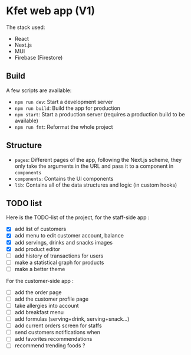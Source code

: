 # Kfet web app (V1)

The stack used:
* React
* Next.js
* MUI
* Firebase (Firestore)

## Build

A few scripts are available:
* `npm run dev`: Start a development server
* `npm run build`: Build the app for production
* `npm start`: Start a production server (requires a production build to be available)
* `npm run fmt`: Reformat the whole project

## Structure
* `pages`: Different pages of the app, following the Next.js scheme, they only take the arguments in the URL and pass it to a component in `components`
* `components`: Contains the UI components
* `lib`: Contains all of the data structures and logic (in custom hooks)

## TODO list

Here is the TODO-list of the project, for the staff-side app :
- [x] add list of customers
- [x] add menu to edit customer account, balance
- [x] add servings, drinks and snacks images
- [x] add product editor
- [ ] add history of transactions for users
- [ ] make a statistical graph for products
- [ ] make a better theme

For the customer-side app :
- [ ] add the order page
- [ ] add the customer profile page
- [ ] take allergies into account
- [ ] add breakfast menu
- [ ] add formulas (serving+drink, serving+snack...)
- [ ] add current orders screen for staffs
- [ ] send customers notifications when
- [ ] add favorites recommendations
- [ ] recommend trending foods ?
